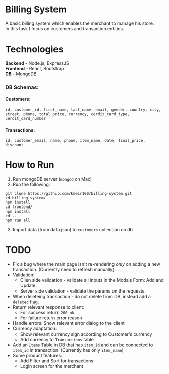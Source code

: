 # Billing System

A basic billing system which enables the merchant to manage his store.   
In this task I focus on customers and transaction entities.

# Technologies

**Backend** - Node.js, ExpressJS  
**Frontend** - React, Bootstrap  
**DB** - MongoDB  

### DB Schemas:
#### Customers:
   
`id, customer_id, first_name, last_name, email, gender, country, city, street, phone, total_price, currency, cerdit_card_type, cerdit_card_number`
 
#### Transactions:
  
`id, customer_email, name, phone, item_name, date, final_price, discount`

# How to Run
1. Run mongoDB server (`mongod` on Mac)
2. Run the following:
```shell
git clone https://github.com/kmeir100/billing-system.git
cd billing-system/
npm install
cd frontend/
npm install
cd ..
npm run all
```
3. Import data (from data.json) to `customers` collection on db

# TODO
- Fix a bug where the main page isn't re-rendering *only* on adding a new transaction. (Currently need to refresh manually)
- Validation:
   -  Clien side validation - validate all inputs in the Modals Form: Add and Update.
   -  Server side validation - validate the params on the requests.
- When deleteing transaction - do not delete from DB, instead add a `deleted` flag.  
- Return relevant response to client:
  - For success return `200 ok`
  - For failure return error reason
- Handle errors: Show relevant error dialog to the client
- Currency adaptation: 
   - Show relevant currency sign according to Customer's currency
   - Add currency to `Transactions` table
- Add an `Items` Table in DB that has `item_id` and can be connected to `item_id` in transaction. (Currently has only `item_name`)
- Some product features:
  - Add Filter and Sort for transactions
  - Login screen for the merchant


